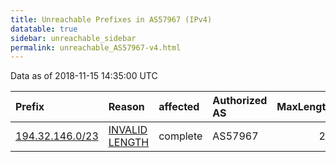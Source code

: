 ```yaml
---
title: Unreachable Prefixes in AS57967 (IPv4)
datatable: true
sidebar: unreachable_sidebar
permalink: unreachable_AS57967-v4.html
---
```


Data as of 2018-11-15 14:35:00 UTC


<div class="datatable-begin"></div>

| Prefix                                                   | Reason                                                                                                    | affected   | Authorized AS   |   MaxLength | Anchor                                         |   unreachable /24s |
|:---------------------------------------------------------|:----------------------------------------------------------------------------------------------------------|:-----------|:----------------|------------:|:-----------------------------------------------|-------------------:|
| [194.32.146.0/23](https://stat.ripe.net/194.32.146.0/23) | [INVALID LENGTH](https://rpki-validator.ripe.net/announcement-preview?asn=AS57967&prefix=194.32.146.0/23) | complete   | AS57967         |          22 | [RIPE](unreachable_RIPE_NCC_RPKI_Root-v4.html) |                  2 |

<div class="datatable-end"></div>